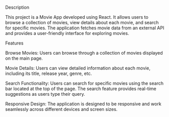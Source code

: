 Description

This project is a Movie App developed using React. It allows users to browse a collection of movies, view details about each movie, and search for specific movies. The application fetches movie data from an external API and provides a user-friendly interface for exploring movies.

Features

Browse Movies: Users can browse through a collection of movies displayed on the main page.

Movie Details: Users can view detailed information about each movie, including its title, release year, genre, etc.

Search Functionality: Users can search for specific movies using the search bar located at the top of the page. The search feature provides real-time suggestions as users type their query.

Responsive Design: The application is designed to be responsive and work seamlessly across different devices and screen sizes.
